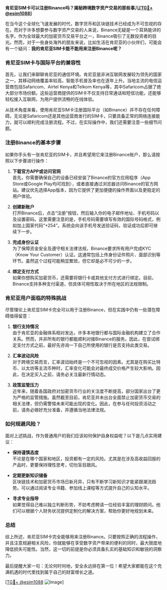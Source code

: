 **肯尼亚SIM卡可以注册Binance吗？揭秘跨境数字资产交易的那些事儿[[TG💪+ @esim1088](https://t.me/s/esim1088)]**

在当今这个全球化飞速发展的时代，数字货币和区块链技术已经成为不可忽视的存在。而对于许多想要参与数字资产交易的人来说，Binance无疑是一个耳熟能详的名字。作为全球最大的加密货币交易平台之一，Binance吸引了无数投资者的目光。然而，对于一些身处海外的朋友来说，比如生活在肯尼亚的小伙伴们，可能会有一个疑问：**我的肯尼亚SIM卡能不能用来注册Binance呢？**

### 肯尼亚SIM卡与国际平台的兼容性

首先，让我们来聊聊肯尼亚的通信环境。肯尼亚是非洲互联网发展较为领先的国家之一，其移动网络覆盖率较高，智能手机普及率也在逐年上升。当地主流的电信运营商包括Safaricom、Airtel Kenya和Telkom Kenya等，其中Safaricom占据了绝大部分市场份额。这些运营商提供的SIM卡不仅支持日常通话和短信功能，还能够轻松接入互联网，为用户提供流畅的在线体验。

从技术角度来看，使用肯尼亚SIM卡注册国际平台（如Binance）并不存在任何障碍。无论是Safaricom还是其他运营商发行的SIM卡，只要具备正常的网络连接能力，就可以顺利完成注册流程。不过，在实际操作中，我们还需要注意一些细节问题。

### 注册Binance的基本步骤

如果你手头有一张肯尼亚的SIM卡，并且希望用它来注册Binance账户，那么请按照以下步骤进行操作：

1. **下载官方APP或访问官网**  
   首先，你需要确保自己的设备已经安装了Binance的官方应用程序（App Store或Google Play均可找到），或者直接通过浏览器访问Binance的官方网站。建议优先选择App版本，因为它提供了更加便捷的操作界面以及更稳定的用户体验。

2. **创建新账户**  
   打开Binance后，点击“注册”按钮，然后输入你的电子邮件地址、手机号码以及设置密码。这里需要注意的是，手机号码需要填写有效的国际号码格式，例如加上国家代码“+254”。系统会向该手机号发送验证码，验证成功后即可继续下一步。

3. **完成身份认证**  
   为了保障资金安全及遵守相关法律法规，Binance要求所有用户完成KYC（Know Your Customer）认证。这通常包括上传身份证件照片、面部识别等环节。虽然这个过程可能稍显繁琐，但它却是必不可少的一步。

4. **绑定支付方式**  
   如果你想购买加密货币，还需要将银行卡或其他支付方式进行绑定。目前，Binance支持多种支付渠道，但具体可用性取决于所在地区的法规限制。

### 肯尼亚用户面临的特殊挑战

尽管理论上肯尼亚SIM卡完全可以用于注册Binance，但在实践中仍有一些潜在障碍值得留意：

1. **银行支持情况**  
   由于肯尼亚的金融体系相对发达，许多本地银行都与国际金融机构建立了合作关系。然而，并非所有的银行都能顺利对接Binance的服务。因此，在尝试绑定支付方式之前，最好先咨询一下自己所使用的银行是否支持此类交易。

2. **汇率波动风险**  
   对于跨境交易而言，汇率波动始终是一个不可忽视的因素。尤其是在购买比特币、以太坊等主流币种时，汇率变化可能会对最终成交价格产生较大影响。因此，在决定买入之前，请务必关注最新行情动态。

3. **政策监管压力**  
   近年来，随着各国政府对加密货币行业的关注度不断提高，部分国家出台了更为严格的监管措施。虽然截至目前，肯尼亚并未出台全面禁止加密货币交易的相关法律，但仍需警惕未来可能出现的变化。因此，在参与任何投资活动之前，请务必做好充分准备，并遵循当地法律法规。

### 如何规避风险？

面对上述挑战，作为普通用户的我们应该如何保护自身权益呢？以下是几点实用建议：

- **保持谨慎态度**  
  不论是在哪个国家和地区，投资都有一定的风险。尤其是在涉及高收益回报的产品时，更要保持理性思考，切勿盲目跟风。

- **定期更新知识储备**  
  区块链技术和加密货币市场日新月异，只有不断学习新知识才能紧跟潮流趋势。可以通过阅读专业书籍、参加线上课程等方式提升自己的认知水平。

- **寻求专业指导**  
  如果觉得自己难以独立判断形势，不妨考虑聘请一位经验丰富的理财顾问。他们可以根据个人财务状况提供定制化的解决方案，帮助你更好地规划未来。

### 总结

综上所述，肯尼亚SIM卡完全能够用来注册Binance。只要按照正确的流程操作，并且注意规避相关风险，你就能够在享受数字资产带来的便利的同时，最大限度地降低损失可能性。当然，这一切的前提是你必须具备扎实的基础知识和敏锐的洞察力。

最后提醒大家一句：无论何时何地，安全永远排在第一位！希望大家都能在这个充满机遇的时代里找到属于自己的财富增长之道。

[[TG💪+ @esim1088](https://t.me/s/esim1088) ![Image](https://i.postimg.cc/4NQfJmqS/Snipaste-2025-05-13-00-14-12.png)]